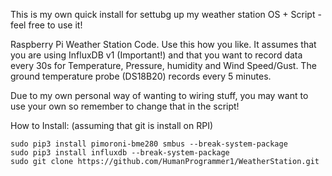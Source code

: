This is my own quick install for settubg up my weather station OS + Script - feel free to use it!

Raspberry Pi Weather Station Code. Use this how you like. It assumes that you are using InfluxDB v1 (Important!) and that you want to record data every 30s for Temperature, Pressure, humidity and Wind Speed/Gust. The ground temperature probe (DS18B20) records every 5 minutes. 

Due to my own personal way of wanting to wiring stuff, you may want to use your own so remember to change that in the script!

How to Install: (assuming that git is install on RPI)
```
sudo pip3 install pimoroni-bme280 smbus --break-system-package
sudo pip3 install influxdb --break-system-package
sudo git clone https://github.com/HumanProgrammer1/WeatherStation.git
```

